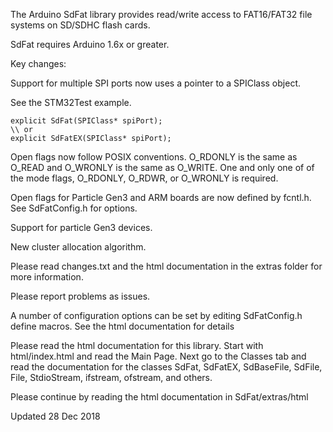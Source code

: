 The Arduino SdFat library provides read/write access to FAT16/FAT32
file systems on SD/SDHC flash cards.

SdFat requires Arduino 1.6x or greater.

Key changes:

Support for multiple SPI ports now uses a pointer to a SPIClass object.

See the STM32Test example.
```
explicit SdFat(SPIClass* spiPort);
\\ or
explicit SdFatEX(SPIClass* spiPort);
```

Open flags now follow POSIX conventions.  O_RDONLY is the same as O_READ and O_WRONLY is the
same as O_WRITE. One and only one of of the mode flags, O_RDONLY, O_RDWR, or
O_WRONLY is required.
 
Open flags for Particle Gen3 and ARM boards are now defined by fcntl.h.
See SdFatConfig.h for options.

Support for particle Gen3 devices.

New cluster allocation algorithm.

Please read changes.txt and the html documentation in the extras folder for more information.

Please report problems as issues.

A number of configuration options can be set by editing SdFatConfig.h
define macros.  See the html documentation for details

Please read the html documentation for this library.  Start with
html/index.html and read the Main Page.  Next go to the Classes tab and
read the documentation for the classes SdFat, SdFatEX, SdBaseFile,
SdFile, File, StdioStream, ifstream, ofstream, and others.
 
Please continue by reading the html documentation in SdFat/extras/html

Updated 28 Dec 2018
